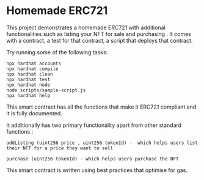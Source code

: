 # Homemade ERC721

This project demonstrates a homemade ERC721 with additional functionalities such as listing your NFT for sale and purchasing . It comes with a  contract, a test for that contract, a script that deploys that contract.

Try running some of the following tasks:

```shell
npx hardhat accounts
npx hardhat compile
npx hardhat clean
npx hardhat test
npx hardhat node
node scripts/sample-script.js
npx hardhat help
```

This smart contract has all the functions that make it ERC721 compliant and it is fully documented.

It additionally has two primary functionality apart from other standard functions :
``` function
addListing (uint256 price , uint256 tokenId) -  which helps users list their NFT for a price they want to sell

purchase (uint256 tokenId) - which helps users purchase the NFT
```


This smart contract is written using best practices that optimise for gas.

